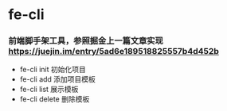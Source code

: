 # fe-cli
### 前端脚手架工具，参照掘金上一篇文章实现 https://juejin.im/entry/5ad6e189518825557b4d452b     
* fe-cli init 初始化项目
* fe-cli add 添加项目模板
* fe-cli list 展示模板
* fe-cli delete 删除模板

